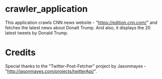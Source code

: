 # crawler_application
This application crawls CNN news website - "https://edition.cnn.com/" and fetches the latest news about Donalt Trump. And also, it displays the 20 latest tweets by Donald Trump.

# Credits
Special thanks to the "Twitter-Post-Fetcher" project by Jasonmayes - "http://jasonmayes.com/projects/twitterApi/".
